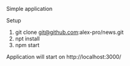 Simple application

Setup
1. git clone git@github.com:alex-pro/news.git
2. npt install
3. npm start

Application will start on http://localhost:3000/
